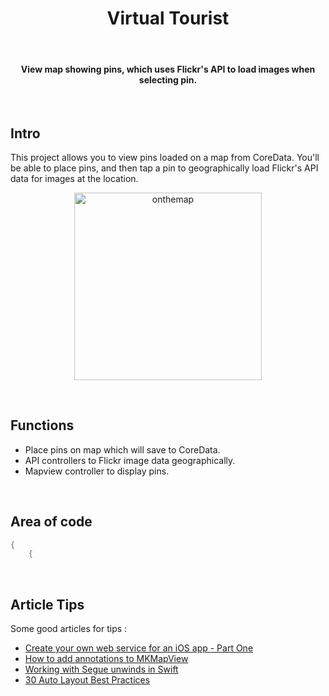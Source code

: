 <h1 align="center"> Virtual Tourist </h1> <br>

<h4 align="center"> View map showing pins, which uses Flickr's API to load images when selecting pin. </h4> <br>
 

## Intro

This project allows you to view pins loaded on a map from CoreData. You'll be able to place pins, and then tap a pin to geographically load Flickr's API data for images at the location. 
<p align="center">
  <img alt="onthemap" title="onthemap" src="screenshots/virtualt1.gif" width=300>
</p>
<br>

## Functions 

* Place pins on map which will save to CoreData.
* API controllers to Flickr image data geographically. 
* Mapview controller to display pins. 

<br>

## Area of code 

``` swift
{
    {
```
<br>

## Article Tips

Some good articles for tips : <br>
* <a href="https://www.techrepublic.com/blog/software-engineer/create-your-own-web-service-for-an-ios-app-part-one/" target="_blank">Create your own web service for an iOS app - Part One</a> <br>
* <a href="https://www.hackingwithswift.com/example-code/location/how-to-add-annotations-to-mkmapview-using-mkpointannotation-and-mkpinannotationview" target="_blank">How to add annotations to MKMapView</a> <br>
* <a href="https://www.yudiz.com/working-with-unwind-segues-in-swift" target="_blank">Working with Segue unwinds in Swift</a><br>
* <a href="https://blog.supereasyapps.com/30-auto-layout-best-practices/#layout-ui-for-one-iphone" target="_blank">30 Auto Layout Best Practices</a>
